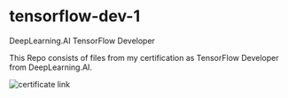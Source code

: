# tensorflow-dev-1
DeepLearning.AI TensorFlow Developer

This Repo consists of files from my certification as TensorFlow Developer from DeepLearning.AI.

![certificate link](https://s3.amazonaws.com/coursera_assets/meta_images/generated/CERTIFICATE_LANDING_PAGE/CERTIFICATE_LANDING_PAGE~UW9ZSBXNN64K/CERTIFICATE_LANDING_PAGE~UW9ZSBXNN64K.jpeg)
